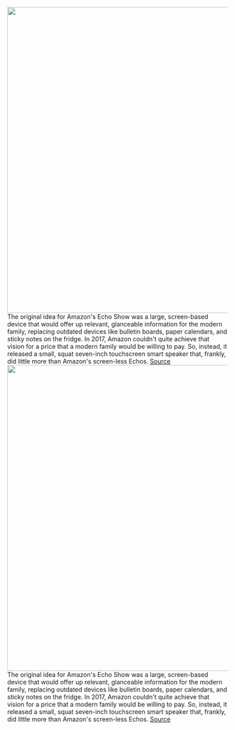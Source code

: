 <img src='https://cdn.vox-cdn.com/thumbor/vlOx4abB-Ukc0AIEIbUo6rvTlnE=/0x0:2040x1360/1200x675/filters:focal(1041x609:1367x935)/cdn.vox-cdn.com/uploads/chorus_image/image/70282099/jtuohy_211209_4924_0012.0.jpg' width='700px' /><br/>
The original idea for Amazon's Echo Show was a large, screen-based device that would offer up relevant, glanceable information for the modern family, replacing outdated devices like bulletin boards, paper calendars, and sticky notes on the fridge. In 2017, Amazon couldn't quite achieve that vision for a price that a modern family would be willing to pay. So, instead, it released a small, squat seven-inch touchscreen smart speaker that, frankly, did little more than Amazon's screen-less Echos.
<a href='https://www.theverge.com/22839220/amazon-echo-show-15-review-wall-mounted-alexa-tablet-kitchen-tv'> Source <a/><img src='https://cdn.vox-cdn.com/thumbor/vlOx4abB-Ukc0AIEIbUo6rvTlnE=/0x0:2040x1360/1200x675/filters:focal(1041x609:1367x935)/cdn.vox-cdn.com/uploads/chorus_image/image/70282099/jtuohy_211209_4924_0012.0.jpg' width='700px' /><br/>
The original idea for Amazon's Echo Show was a large, screen-based device that would offer up relevant, glanceable information for the modern family, replacing outdated devices like bulletin boards, paper calendars, and sticky notes on the fridge. In 2017, Amazon couldn't quite achieve that vision for a price that a modern family would be willing to pay. So, instead, it released a small, squat seven-inch touchscreen smart speaker that, frankly, did little more than Amazon's screen-less Echos.
<a href='https://www.theverge.com/22839220/amazon-echo-show-15-review-wall-mounted-alexa-tablet-kitchen-tv'> Source <a/>
